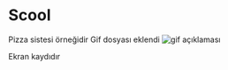 
<h1> Scool</h1>
Pizza sistesi örneğidir
Gif dosyası eklendi
<img src="./Restaurant-Web-Site-Google-Chrome-2024-11-12-18-18-38.gif" alt="gif açıklaması" />
</video>
<p> Ekran kaydıdır</p>

